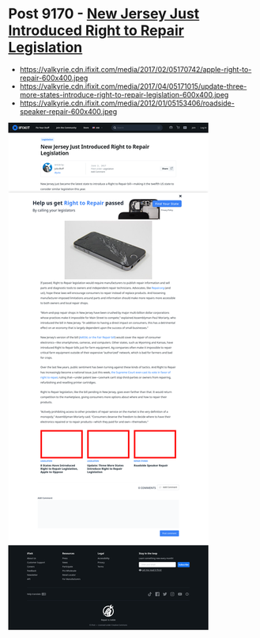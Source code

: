 # Post 9170 - [New Jersey Just Introduced Right to Repair Legislation](https://www.ifixit.com/News/9170/new-jersey-right-to-repair)

- https://valkyrie.cdn.ifixit.com/media/2017/02/05170742/apple-right-to-repair-600x400.jpeg
- https://valkyrie.cdn.ifixit.com/media/2017/04/05171015/update-three-more-states-introduce-right-to-repair-legislation-600x400.jpeg
- https://valkyrie.cdn.ifixit.com/media/2012/01/05153406/roadside-speaker-repair-600x400.jpeg

![screencap](screenshots/0e57e4b1-f621-492e-8ed2-d51420d320ec.png)
